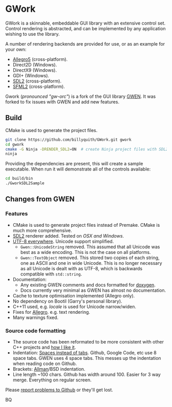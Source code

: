 GWork
=====

GWork is a skinnable, embeddable GUI library with an extensive control set. Control rendering
is abstracted, and can be implemented by any application wishing to use the library.

A number of rendering backends are provided for use, or as an example for your own:
 * [Allegro5][al5] (cross-platform).
 * Direct2D (Windows).
 * DirectX9 (Windows).
 * GDI+ (Windows).
 * [SDL2][sdl2] (cross-platform).
 * [SFML2][sfml2] (cross-platform).

Gwork (*pronounced "gw-orc"*) is a fork of the GUI library [GWEN][gwen]. It was forked 
to fix issues with GWEN and add new features.

## Build

CMake is used to generate the project files. 
```bash
git clone https://github.com/billyquith/GWork.git gwork
cd gwork
cmake -G Ninja -DRENDER_SDL2=ON  # create Ninja project files with SDL2 renderer
ninja
```

Providing the dependencies are present, this will create a sample executable. When run it will
demonstrate all of the controls available:

```bash
cd build/bin
./GworkSDL2Sample
```

## Changes from GWEN

### Features

* CMake is used to generate project files instead of Premake. CMake is much more
  comprehensive.
* [SDL2][sdl2] renderer added. Tested on *OSX and Windows*.
* [UTF-8 everywhere][5]. Unicode support simplified.
  * `Gwen::UnicodeString` removed. This assumed that all Unicode was best as a 
    wide encoding. This is not the case on all platforms.
  * `Gwen::TextObject` removed. This stored two copies of each string, one as 
    ASCII and one in wide Unicode. This is no longer necessary as all Unicode 
    is dealt with as UTF-8, which is backwards compatible with `std::string`.
* Documentation:
  * Any existing GWEN comments and docs formatted for [doxygen](http://doxygen.org).
  * Docs currently very minimal as GWEN has almost no documentation.
* Cache to texture optimisation implemented (Allegro only).
* No dependency on Bootil (Garry's personal library).
* C++11 used, e.g. *locale* is used for Unicode narrow/widen.
* Fixes for [Allegro][al5]. e.g. text rendering.
* Many warnings fixed.

### Source code formatting
  
* The source code has been reformated to be more consistent with other C++ 
  projects and [how I like it][1].
* Indentation: [Spaces instead of tabs](http://www.jwz.org/doc/tabs-vs-spaces.html).
  Github, Google Code, etc use 8 space tabs. GWEN uses 4 space tabs. This 
  messes up the indentation when reading code on Github.
* Brackets: [Allman][2]/BSD indentation.
* Line length ~100 chars. Github has width around 100. Easier for 
  3 way merge. Everything on regular screen. 
  
Please [report problems to Github][7] or they'll get lost.


[gwen]: https://github.com/garrynewman/GWEN
[sdl2]: https://www.libsdl.org/
[sfml2]: http://www.sfml-dev.org
[al5]: http://alleg.sourceforge.net
[1]: http://www.codinghorror.com/blog/2009/04/death-to-the-space-infidels.html "Interesting article on consistency"
[2]: http://en.wikipedia.org/wiki/Indent_style#Allman_style "Not uncommon"
[5]: http://www.utf8everywhere.org "Why you should use UTF8 everywhere."
[6]: http://industriousone.com/premake
[7]: https://github.com/billyquith/GWork/issues "Bugs/Issues"


BQ
